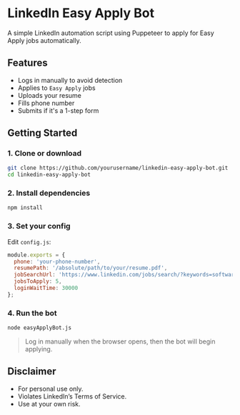 # LinkedIn Easy Apply Bot

A simple LinkedIn automation script using Puppeteer to apply for Easy Apply jobs automatically.

## Features

- Logs in manually to avoid detection
- Applies to `Easy Apply` jobs
- Uploads your resume
- Fills phone number
- Submits if it's a 1-step form

## Getting Started

### 1. Clone or download
```bash
git clone https://github.com/yourusername/linkedin-easy-apply-bot.git
cd linkedin-easy-apply-bot
```

### 2. Install dependencies
```bash
npm install
```

### 3. Set your config

Edit `config.js`:
```js
module.exports = {
  phone: 'your-phone-number',
  resumePath: '/absolute/path/to/your/resume.pdf',
  jobSearchUrl: 'https://www.linkedin.com/jobs/search/?keywords=software%20engineer&f_AL=true',
  jobsToApply: 5,
  loginWaitTime: 30000
};
```

### 4. Run the bot
```bash
node easyApplyBot.js
```

> Log in manually when the browser opens, then the bot will begin applying.

## Disclaimer

- For personal use only.
- Violates LinkedIn’s Terms of Service.
- Use at your own risk.
